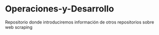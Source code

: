# Operaciones-y-Desarrollo
Repositorio donde introduciremos información de otros repositorios sobre web scraping
